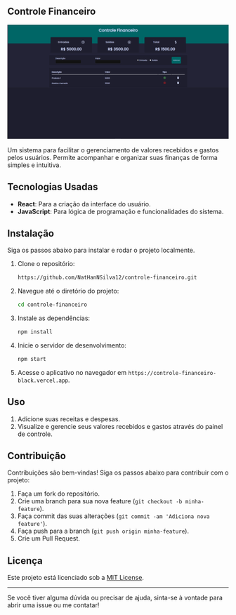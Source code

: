 ## Controle Financeiro

![Imagem do Projeto](imagem.png)

Um sistema para facilitar o gerenciamento de valores recebidos e gastos pelos usuários. Permite acompanhar e organizar suas finanças de forma simples e intuitiva.

## Tecnologias Usadas

- **React**: Para a criação da interface do usuário.
- **JavaScript**: Para lógica de programação e funcionalidades do sistema.

## Instalação

Siga os passos abaixo para instalar e rodar o projeto localmente.

1. Clone o repositório:
    ```bash
    https://github.com/NatHanNSilva12/controle-financeiro.git
    ```

2. Navegue até o diretório do projeto:
    ```bash
    cd controle-financeiro
    ```

3. Instale as dependências:
    ```bash
    npm install
    ```

4. Inicie o servidor de desenvolvimento:
    ```bash
    npm start
    ```

5. Acesse o aplicativo no navegador em `https://controle-financeiro-black.vercel.app`.

## Uso

1. Adicione suas receitas e despesas.
2. Visualize e gerencie seus valores recebidos e gastos através do painel de controle.

## Contribuição

Contribuições são bem-vindas! Siga os passos abaixo para contribuir com o projeto:

1. Faça um fork do repositório.
2. Crie uma branch para sua nova feature (`git checkout -b minha-feature`).
3. Faça commit das suas alterações (`git commit -am 'Adiciona nova feature'`).
4. Faça push para a branch (`git push origin minha-feature`).
5. Crie um Pull Request.

## Licença

Este projeto está licenciado sob a [MIT License](LICENSE).

---

Se você tiver alguma dúvida ou precisar de ajuda, sinta-se à vontade para abrir uma issue ou me contatar!


